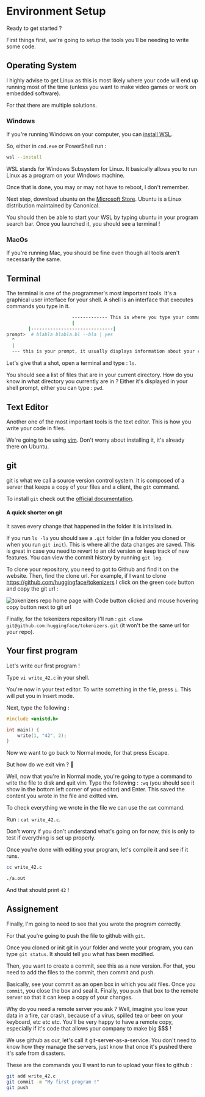 # Environment Setup

Ready to get started ?

First things first, we're going to setup the tools you'll be needing to write some code.

## Operating System

I highly advise to get Linux as this is most likely where your code will end up running most of the time (unless you want to make video games or work on embedded software).

For that there are multiple solutions.

### Windows

If you're running Windows on your computer, you can [install WSL](https://docs.microsoft.com/en-us/windows/wsl/install).

So, either in `cmd.exe` or PowerShell run :

```sh
wsl --install
```

WSL stands for Windows Subsystem for Linux. It basically allows you to run Linux as a program on your Windows machine.

Once that is done, you may or may not have to reboot, I don't remember.

Next step, download ubuntu on the [Microsoft Store](https://www.microsoft.com/en-us/p/ubuntu/9nblggh4msv6#activetab=pivot:overviewtab). Ubuntu is a Linux distribution maintained by Canonical.

You should then be able to start your WSL by typing ubuntu in your program search bar. Once you launched it, you should see a terminal !

### MacOs

If you're running Mac, you should be fine even though all tools aren't necessarily the same.

## Terminal

The terminal is one of the programmer's most important tools. It's a graphical user interface for your shell.
A shell is an interface that executes commands you type in it.

```sh
                        ------------- This is where you type your commands
                        |
        |------------------------------|
prompt>  # blabla blabla.bl --bla | yes
  ^
  |
  --- this is your prompt, it usually displays information about your current path, time, etc
```

Let's give that a shot, open a terminal and type : `ls`.

You should see a list of files that are in your current directory. How do you know in what directory you currently are in ? Either it's displayed in your shell prompt, either you can type : `pwd`.

## Text Editor

Another one  of the most important tools is the text editor. This is how you write your code in files.

We're going to be using [vim](https://www.vim.org/). Don't worry about installing it, it's already there on Ubuntu.

## git

git is what we call a source version control system. It is composed of a server that keeps a copy of your files and a client, the `git` command.

To install `git` check out the [official documentation](https://git-scm.com/book/en/v2/Getting-Started-Installing-Git).

#### A quick shorter on git

It saves every change that happened in the folder it is initalised in.

If you run `ls -la` you should see a `.git` folder (in a folder you cloned or when you run `git init`). This is where all the data changes are saved. This is great in case you need to revert to an old version or keep track of new features.
You can view the commit history by running `git log`.

To clone your repository, you need to got to Github and find it on the website. Then, find the clone url. For example, if I want to clone https://github.com/huggingface/tokenizers I click on the green `Code` button and copy the git url :

![tokenizers repo home page with Code button clicked and mouse hovering copy button next to git url]()

Finally, for the tokenizers repository I'll run : `git clone git@github.com:huggingface/tokenizers.git` (it won't be the same url for your repo).

## Your first program

Let's write our first program !

Type `vi write_42.c` in your shell.

You're now in your text editor. To write something in the file, press `i`. This will put you in Insert mode.

Next, type the following :

```c
#include <unistd.h>

int main() {
    write(1, "42", 2);
}
```

Now we want to go back to Normal mode, for that press Escape.

But how do we exit vim ? :thinking:

Well, now that you're in Normal mode, you're going to type a command to `w`rite the file to disk and `q`uit vim. Type the following : `:wq` (you should see it show in the bottom left corner of your editor) and Enter. This saved the content you wrote in the file and exitted vim.

To check everything we wrote in the file we can use the `cat` command.

Run : `cat write_42.c`.

Don't worry if you don't understand what's going on for now, this is only to test if everything is set up properly.

Once you're done with editing your program, let's compile it and see if it runs.

```sh
cc write_42.c

./a.out
```

And that should print `42` !

## Assignement

Finally, I'm going to need to see that you wrote the program correctly.

For that you're going to push the file to github with `git`.

Once you cloned or init git in your folder and wrote your program, you can type `git status`. It should tell you what has been modified.

Then, you want to create a commit, see this as a new version. For that, you need to add the files to the commit, then commit and push.

Basically, see your commit as an open box in which you `add` files. Once you `commit`, you close the box and seal it. Finally, you `push` that box to the remote server so that it can keep a copy of your changes.

Why do you need a remote server you ask ? Well, imagine you lose your data in a fire, car crash, because of a virus, spilled tea or beer on your keyboard, etc etc etc. You'll be very happy to have a remote copy, especially if it's code that allows your company to make big $$$ !

We use github as our, let's call it git-server-as-a-service. You don't need to know how they manage the servers, just know that once it's pushed there it's safe from disasters.

These are the commands you'll want to run to upload your files to github :

```sh
git add write_42.c
git commit -m "My first program !"
git push
```

